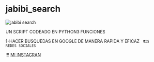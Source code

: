# jabibi_search 
![jabibi search](https://user-images.githubusercontent.com/101432325/159126603-2ec24703-41a6-411c-9f17-3f6a37635293.PNG)

UN SCRIPT CODEADO EN PYTHON3 
FUNCIONES

1-HACER BUSQUEDAS EN GOOGLE 
DE MANERA RAPIDA Y EFICAZ 
``` MIS REDES SOCIALES```

!!! [MI INSTAGRAN](https://www.instagram.com/jabibipr/)
